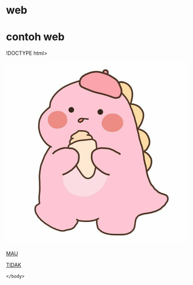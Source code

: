 # web
# contoh web
!DOCTYPE html>
<html>
    <head>
        <title>yes or no</title>
    </head>
    <body>
        <img src="dino.png.png" width="500">
        <p><a href="yes or no 2.html">MAU</a></p> <P><a href="yes or no 1.html">TIDAK</a></P>

    </body>
</html>
